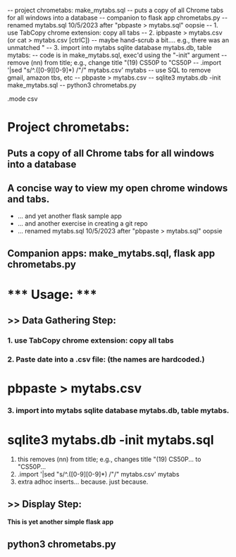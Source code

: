 --    project chrometabs:   make_mytabs.sql
--    puts a copy of all Chrome tabs for all windows into a database
--    companion to flask app chrometabs.py
--       renamed mytabs.sql 10/5/2023 after "pbpaste > mytabs.sql" oopsie
--    1. use TabCopy chrome extension:  copy all tabs
--    2. ipbpaste > mytabs.csv   (or cat > mytabs.csv [ctrlC])
--       maybe hand-scrub a bit.... e.g., there was an unmatched "
--    3. import into mytabs sqlite database mytabs.db, table mytabs:
--       code is in make_mytabs.sql, exec'd using the "-init" argument
--       remove (nn) from title; e.g., change title "(19) CS50P  to "CS50P
--       .import '|sed "s/^.([0-9][0-9]*) /\"/" mytabs.csv' mytabs
--       use SQL to remove gmail, amazon tbs, etc
--    pbpaste > mytabs.csv
--    sqlite3 mytabs.db -init make_mytabs.sql
--    python3 chrometabs.py

.mode csv


# Project chrometabs: 
## Puts a copy of all Chrome tabs for all windows into a database
## A concise way to view my open chrome windows and tabs.
- ... and yet another flask sample app
- ... and another exercise in creating a git repo
- ... renamed mytabs.sql 10/5/2023 after "pbpaste > mytabs.sql" oopsie
## Companion apps: make_mytabs.sql, flask app chrometabs.py

# *** Usage:  ***
## >> Data Gathering Step:
### 1. use TabCopy chrome extension:  copy all tabs
### 2. Paste date into a .csv file: (the names are hardcoded.)
# pbpaste > mytabs.csv  <!-- or cat > mytabs.csv [ctrlC])-->  
### 3. import into mytabs sqlite database mytabs.db, table mytabs.
  <!-- code is in mytabs.sql, exec'd using the "-init" argument. -->
# sqlite3 mytabs.db -init mytabs.sql
  1. this removes (nn) from title; e.g., changes title "(19) CS50P...  to "CS50P...
  1. .import '|sed "s/^.([0-9][0-9]*) /\"/" mytabs.csv' mytabs 
  1. extra adhoc inserts... because.  just because.

## >> Display Step:
#### This is yet another simple flask app  

## python3 chrometabs.py  

